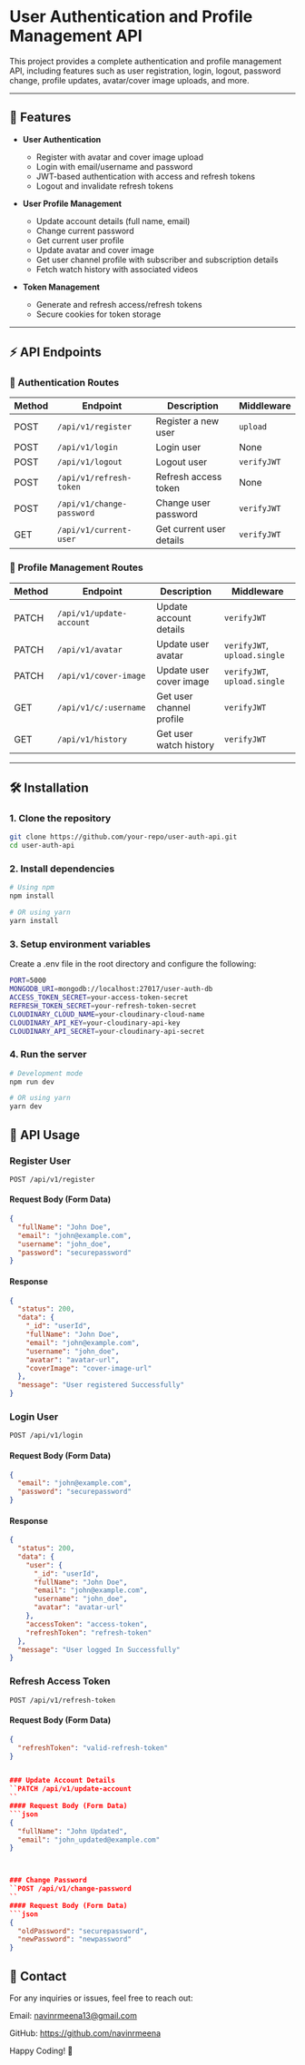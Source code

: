 # User Authentication and Profile Management API

This project provides a complete authentication and profile management API, including features such as user registration, login, logout, password change, profile updates, avatar/cover image uploads, and more.

---

## 🚀 Features

- **User Authentication**
  - Register with avatar and cover image upload
  - Login with email/username and password
  - JWT-based authentication with access and refresh tokens
  - Logout and invalidate refresh tokens

- **User Profile Management**
  - Update account details (full name, email)
  - Change current password
  - Get current user profile
  - Update avatar and cover image
  - Get user channel profile with subscriber and subscription details
  - Fetch watch history with associated videos

- **Token Management**
  - Generate and refresh access/refresh tokens
  - Secure cookies for token storage

---






## ⚡️ API Endpoints

### 🔐 Authentication Routes

| Method | Endpoint             | Description                       | Middleware    |
|--------|----------------------|-----------------------------------|---------------|
| POST   | `/api/v1/register`    | Register a new user               | `upload`      |
| POST   | `/api/v1/login`       | Login user                        | None          |
| POST   | `/api/v1/logout`      | Logout user                       | `verifyJWT`   |
| POST   | `/api/v1/refresh-token` | Refresh access token            | None          |
| POST   | `/api/v1/change-password` | Change user password           | `verifyJWT`   |
| GET    | `/api/v1/current-user` | Get current user details         | `verifyJWT`   |

### 📝 Profile Management Routes

| Method | Endpoint             | Description                       | Middleware    |
|--------|----------------------|-----------------------------------|---------------|
| PATCH  | `/api/v1/update-account` | Update account details         | `verifyJWT`   |
| PATCH  | `/api/v1/avatar`      | Update user avatar                | `verifyJWT`, `upload.single` |
| PATCH  | `/api/v1/cover-image` | Update user cover image           | `verifyJWT`, `upload.single` |
| GET    | `/api/v1/c/:username` | Get user channel profile          | `verifyJWT`   |
| GET    | `/api/v1/history`     | Get user watch history            | `verifyJWT`   |

---

## 🛠️ Installation

### 1. Clone the repository

```bash
git clone https://github.com/your-repo/user-auth-api.git
cd user-auth-api
```
### 2. Install dependencies
```bash
# Using npm
npm install

# OR using yarn
yarn install

```

### 3. Setup environment variables
Create a .env file in the root directory and configure the following:
```bash
PORT=5000
MONGODB_URI=mongodb://localhost:27017/user-auth-db
ACCESS_TOKEN_SECRET=your-access-token-secret
REFRESH_TOKEN_SECRET=your-refresh-token-secret
CLOUDINARY_CLOUD_NAME=your-cloudinary-cloud-name
CLOUDINARY_API_KEY=your-cloudinary-api-key
CLOUDINARY_API_SECRET=your-cloudinary-api-secret
```

### 4. Run the server
```bash
# Development mode
npm run dev

# OR using yarn
yarn dev
```

## 📡 API Usage

### Register User
``POST /api/v1/register
``
#### Request Body (Form Data)
```json
{
  "fullName": "John Doe",
  "email": "john@example.com",
  "username": "john_doe",
  "password": "securepassword"
}

```
####  Response
```json
{
  "status": 200,
  "data": {
    "_id": "userId",
    "fullName": "John Doe",
    "email": "john@example.com",
    "username": "john_doe",
    "avatar": "avatar-url",
    "coverImage": "cover-image-url"
  },
  "message": "User registered Successfully"
}


```

### Login User
``POST /api/v1/login
``
#### Request Body (Form Data)
```json
{
  "email": "john@example.com",
  "password": "securepassword"
}

```
####  Response
```json
{
  "status": 200,
  "data": {
    "user": {
      "_id": "userId",
      "fullName": "John Doe",
      "email": "john@example.com",
      "username": "john_doe",
      "avatar": "avatar-url"
    },
    "accessToken": "access-token",
    "refreshToken": "refresh-token"
  },
  "message": "User logged In Successfully"
}


```

### Refresh Access Token
``POST /api/v1/refresh-token
``
#### Request Body (Form Data)
```json
{
  "refreshToken": "valid-refresh-token"
}


### Update Account Details
``PATCH /api/v1/update-account
``
#### Request Body (Form Data)
```json
{
  "fullName": "John Updated",
  "email": "john_updated@example.com"
}



### Change Password
``POST /api/v1/change-password
``
#### Request Body (Form Data)
```json
{
  "oldPassword": "securepassword",
  "newPassword": "newpassword"
}


```


## 📧 Contact
For any inquiries or issues, feel free to reach out:

Email: navinrmeena13@gmail.com

GitHub: https://github.com/navinrmeena

Happy Coding! 🎉
